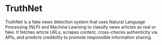 # TruthNet
TruthNet is a fake news detection system that uses Natural Language Processing (NLP) and Machine Learning to classify news articles as real or fake. It fetches article URLs, scrapes content, cross-checks authenticity via APIs, and predicts credibility to promote responsible information sharing.

